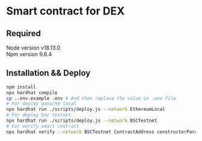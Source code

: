 # Smart contract for DEX

## Required
Node version v18.13.0 <br />
Npm version 9.6.4 <br />

## Installation && Deploy
```bash
npm install
npx hardhat compile
cp ..env.example .env # And then replace the value in .env file
# For deploy ganache local
npx hardhat run ./scripts/deploy.js --network EthereumLocal
# For deploy bsc testnet
npx hardhat run ./scripts/deploy.js --network BSCTestnet
# For verify smart contract
npx hardhat verify --network BSCTestnet ContractAddress constructorParam1 constructorParam2
```
